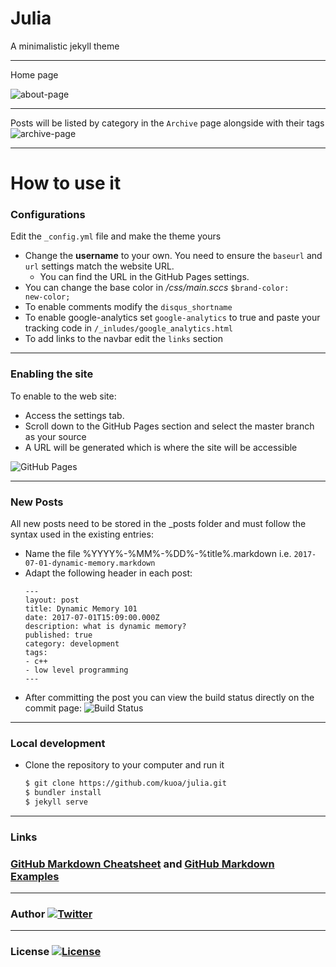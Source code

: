 # Julia

A minimalistic jekyll theme

---------------------------
Home page

![about-page](https://raw.githubusercontent.com/kuoa/julia/master/assets/home.png)

---------------------------

Posts will be listed by category in the `Archive` page alongside with their tags
![archive-page](https://raw.githubusercontent.com/kuoa/julia/master/assets/archive.png)

---------------------------

How to use it
=========


### Configurations
Edit the `_config.yml` file and make the theme yours
 * Change the **username** to your own. You need to ensure the ```baseurl``` and ```url``` settings match the website URL. 
   * You can find the URL in the GitHub Pages settings.
 * You can change the base color in */css/main.sccs*  ```$brand-color:      new-color;```
 * To enable comments modify the ```disqus_shortname```
 * To enable google-analytics set ```google-analytics``` to true and paste your tracking code in ```/_inludes/google_analytics.html```
 * To add links to the navbar edit the ```links``` section

---------------------------

### Enabling the site
To enable to the web site:
 * Access the settings tab. 
 * Scroll down to the GitHub Pages section and select the master branch as your source
 * A URL will be generated which is where the site will be accessible

![](assets/github_pages_settings.png "GitHub Pages")


---------------------------

### New Posts
All new posts need to be stored in the _posts folder and must follow the syntax used in the existing entries:
 * Name the file %YYYY%-%MM%-%DD%-%title%.markdown i.e.  ```2017-07-01-dynamic-memory.markdown```
 * Adapt the following header in each post:
    ```
    ---
    layout: post
    title: Dynamic Memory 101
    date: 2017-07-01T15:09:00.000Z
    description: what is dynamic memory?
    published: true
    category: development
    tags:
    - c++
    - low level programming
    ---
    ```
 * After committing the post you can view the build status directly on the commit page:
   ![](assets/build_status.png "Build Status") 
 
---------------------------


### Local development

- Clone the repository to your computer and run it

    ``` sh
    $ git clone https://github.com/kuoa/julia.git
    $ bundler install
    $ jekyll serve
    ```

---------------------------

### Links 
### [GitHub Markdown Cheatsheet](https://guides.github.com/pdfs/markdown-cheatsheet-online.pdf) and  [GitHub Markdown Examples](https://github.com/adam-p/markdown-here/wiki/Markdown-Cheatsheet)


---------------------------
### Author  [![Twitter](https://img.shields.io/badge/kuoa-<3-66BAB7.svg)](https://github.com/kuoa)
---------------------------
### License  [![License](https://img.shields.io/npm/l/express.svg)](https://github.com/kuoa/julia/blob/master/LICENSE)
